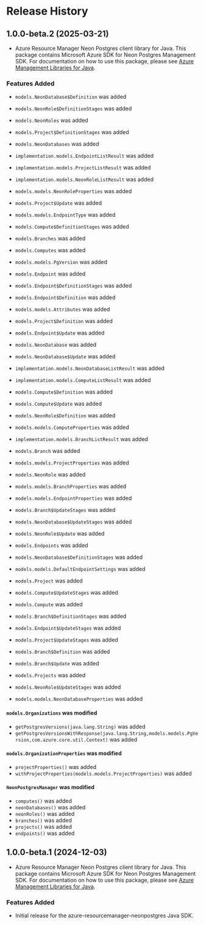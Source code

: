 # Release History

## 1.0.0-beta.2 (2025-03-21)

- Azure Resource Manager Neon Postgres client library for Java. This package contains Microsoft Azure SDK for Neon Postgres Management SDK. For documentation on how to use this package, please see [Azure Management Libraries for Java](https://aka.ms/azsdk/java/mgmt).

### Features Added

* `models.NeonDatabase$Definition` was added

* `models.NeonRole$DefinitionStages` was added

* `models.NeonRoles` was added

* `models.Project$DefinitionStages` was added

* `models.NeonDatabases` was added

* `implementation.models.EndpointListResult` was added

* `implementation.models.ProjectListResult` was added

* `implementation.models.NeonRoleListResult` was added

* `models.models.NeonRoleProperties` was added

* `models.Project$Update` was added

* `models.models.EndpointType` was added

* `models.Compute$DefinitionStages` was added

* `models.Branches` was added

* `models.Computes` was added

* `models.models.PgVersion` was added

* `models.Endpoint` was added

* `models.Endpoint$DefinitionStages` was added

* `models.Endpoint$Definition` was added

* `models.models.Attributes` was added

* `models.Project$Definition` was added

* `models.Endpoint$Update` was added

* `models.NeonDatabase` was added

* `models.NeonDatabase$Update` was added

* `implementation.models.NeonDatabaseListResult` was added

* `implementation.models.ComputeListResult` was added

* `models.Compute$Definition` was added

* `models.Compute$Update` was added

* `models.NeonRole$Definition` was added

* `models.models.ComputeProperties` was added

* `implementation.models.BranchListResult` was added

* `models.Branch` was added

* `models.models.ProjectProperties` was added

* `models.NeonRole` was added

* `models.models.BranchProperties` was added

* `models.models.EndpointProperties` was added

* `models.Branch$UpdateStages` was added

* `models.NeonDatabase$UpdateStages` was added

* `models.NeonRole$Update` was added

* `models.Endpoints` was added

* `models.NeonDatabase$DefinitionStages` was added

* `models.models.DefaultEndpointSettings` was added

* `models.Project` was added

* `models.Compute$UpdateStages` was added

* `models.Compute` was added

* `models.Branch$DefinitionStages` was added

* `models.Endpoint$UpdateStages` was added

* `models.Project$UpdateStages` was added

* `models.Branch$Definition` was added

* `models.Branch$Update` was added

* `models.Projects` was added

* `models.NeonRole$UpdateStages` was added

* `models.models.NeonDatabaseProperties` was added

#### `models.Organizations` was modified

* `getPostgresVersions(java.lang.String)` was added
* `getPostgresVersionsWithResponse(java.lang.String,models.models.PgVersion,com.azure.core.util.Context)` was added

#### `models.OrganizationProperties` was modified

* `projectProperties()` was added
* `withProjectProperties(models.models.ProjectProperties)` was added

#### `NeonPostgresManager` was modified

* `computes()` was added
* `neonDatabases()` was added
* `neonRoles()` was added
* `branches()` was added
* `projects()` was added
* `endpoints()` was added

## 1.0.0-beta.1 (2024-12-03)

- Azure Resource Manager Neon Postgres client library for Java. This package contains Microsoft Azure SDK for Neon Postgres Management SDK. For documentation on how to use this package, please see [Azure Management Libraries for Java](https://aka.ms/azsdk/java/mgmt).

### Features Added

- Initial release for the azure-resourcemanager-neonpostgres Java SDK.
